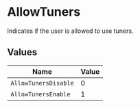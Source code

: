 # AllowTuners

Indicates if the user is allowed to use tuners.


## Values

| Name                 | Value                |
| -------------------- | -------------------- |
| `AllowTunersDisable` | 0                    |
| `AllowTunersEnable`  | 1                    |